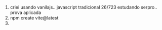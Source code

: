 1) criei usando vanilajs.. javascript tradicional 26/723 estudando serpro.. prova aplicada
2) npm create vite@latest 
3)
